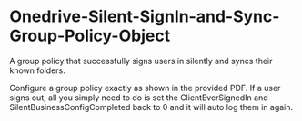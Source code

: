 # Onedrive-Silent-SignIn-and-Sync-Group-Policy-Object
A group policy that successfully signs users in silently and syncs their known folders.


Configure a group policy exactly as shown in the provided PDF. If a user signs out, all you simply need to do is set the ClientEverSignedIn and SilentBusinessConfigCompleted back to 0 and it will auto log them in again.
